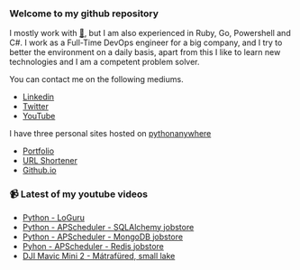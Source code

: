 ### Welcome to my github repository

I mostly work with [:snake:](https://www.python.org/), but I am also experienced in Ruby, Go, Powershell and C#. I work as a Full-Time DevOps engineer for a big company, and I try to better the environment on a daily basis, apart from this I like to learn new technologies and I am a competent problem solver.

You can contact me on the following mediums.
- [Linkedin](https://www.linkedin.com/in/r3ap3rpy)
- [Twitter](https://twitter.com/r3ap3rpy)
- [YouTube](https://www.youtube.com/channel/UC1qkMXH8d2I9DDAtBSeEHqg)

I have three personal sites hosted on [pythonanywhere](https://www.pythonanywhere.com/)
- [Portfolio](http://r3ap3rpy.pythonanywhere.com/)
- [URL Shortener](http://shortenpy.pythonanywhere.com/)
- [Github.io](https://r3ap3rpy.github.io/)

### :video_camera: Latest of my youtube videos
<!-- YOUTUBE:START -->
- [Python - LoGuru](https://www.youtube.com/watch?v=fHmLxwtqbQQ)
- [Python - APScheduler - SQLAlchemy jobstore](https://www.youtube.com/watch?v=Q9YOF9gq9jo)
- [Python - APScheduler - MongoDB jobstore](https://www.youtube.com/watch?v=lxtMV2wXtok)
- [Pyhon - APScheduler - Redis jobstore](https://www.youtube.com/watch?v=ZH62HZ5kNjw)
- [DJI Mavic Mini 2 - Mátrafüred, small lake](https://www.youtube.com/watch?v=9p8-xGclkuU)
<!-- YOUTUBE:END -->

